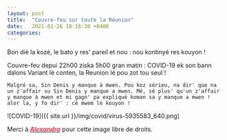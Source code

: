 ```yaml
---
layout: post
title:  "Couvre-feu sur toute la Réunion"
date:   2021-02-26 18:16:30 +0400
categories: 
---
```

<!---

You’ll find this post in your `_posts` directory. Go ahead and edit it and re-build the site to see your changes. You can rebuild the site in many different ways, but the most common way is to run `jekyll serve`, which launches a web server and auto-regenerates your site when a file is updated.

Jekyll requires blog post files to be named according to the following format:

`YEAR-MONTH-DAY-title.MARKUP`

Where `YEAR` is a four-digit number, `MONTH` and `DAY` are both two-digit numbers, and `MARKUP` is the file extension representing the format used in the file. After that, include the necessary front matter. Take a look at the source for this post to get an idea about how it works.

Jekyll also offers powerful support for code snippets:

{% highlight ruby %}
def print_hi(name)
  puts "Hi, #{name}"
end
print_hi('Tom')
#=> prints 'Hi, Tom' to STDOUT.
{% endhighlight %}

Check out the [Jekyll docs][jekyll-docs] for more info on how to get the most out of Jekyll. File all bugs/feature requests at [Jekyll’s GitHub repo][jekyll-gh]. If you have questions, you can ask them on [Jekyll Talk][jekyll-talk].

[jekyll-docs]: https://jekyllrb.com/docs/home
[jekyll-gh]:   https://github.com/jekyll/jekyll
[jekyll-talk]: https://talk.jekyllrb.com/

--->


Bon dié la kozé, le bato y res' pareil et nou : nou kontinyé res kouyon ! 

Couvre-feu depui 22h00 ziska 5h00 gran matin : COVID-19 ek son bann dalons Variant lé conten, la Reunion lé pou zot tou seul !


`Malgré sa, Sin Denis y manque à mwen. Pou koz sérieu, na dir' que na un z'affair su Sin Denis y manque a mwen. Mé, sé plus' qu'un z'affair y manque à mwen et mi gagn' pa expliqué koman sa y manque a mwen ! alor la, y fo dir' : cé mwem lé kouyon !`

![COVID-19]({{ site.url }}/img/covid/virus-5935583_640.png)

Merci à <a href="https://pixabay.com/fr/users/alexandra_koch-621802/?tab=popular" target="_blank"><span style="color:  #ff3349">***Alexandra***</span></a>  pour cette image libre de droits.

